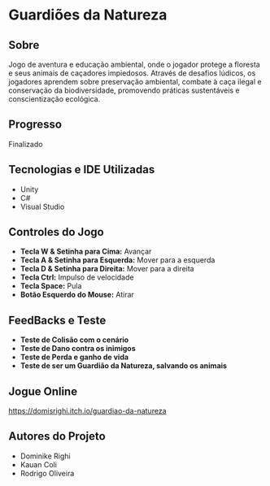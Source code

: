 # Guardiões da Natureza

## Sobre

Jogo de aventura e educação ambiental, onde o jogador protege a floresta e seus animais de caçadores impiedosos. Através de desafios lúdicos, os jogadores aprendem sobre preservação ambiental, combate à caça ilegal e conservação da biodiversidade, promovendo práticas sustentáveis e conscientização ecológica.

## Progresso

Finalizado

## Tecnologias e IDE Utilizadas

- Unity
- C#
- Visual Studio

## Controles do Jogo

- **Tecla W & Setinha para Cima:** Avançar
- **Tecla A & Setinha para Esquerda:** Mover para a esquerda
- **Tecla D & Setinha para Direita:** Mover para a direita
- **Tecla Ctrl:** Impulso de velocidade
- **Tecla Space:** Pula
- **Botão Esquerdo do Mouse:** Atirar

## FeedBacks e Teste

- **Teste de Colisão com o cenário**
- **Teste de Dano contra os inimigos**
- **Teste de Perda e ganho de vida**
- **Teste de ser um Guardião da Natureza, salvando os animais**


## Jogue Online
https://domisrighi.itch.io/guardiao-da-natureza

## Autores do Projeto

- Dominike Righi
- Kauan Coli
- Rodrigo Oliveira
